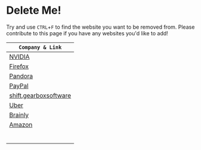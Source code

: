 # Delete Me!
Try and use `CTRL`+`F` to find the website you want to be removed from.
Please contribute to this page if you have any websites you'd like to add!

| `Company & Link` |
| - |
| [NVIDIA](https://www.nvidia.com/en-us/privacy/start/) |
| [Firefox](https://accounts.firefox.com/settings/delete_account) |
| [Pandora](https://www.pandora.com/settings/info) |
| [PayPal](https://www.paypal.com/myaccount/privacy/data/deletion) |
| [shift.gearboxsoftware](https://shift.gearboxsoftware.com/account/other) |
| [Uber](https://myprivacy.uber.com/privacy/deleteyouraccount) |
| [Brainly](https://brainly.com/users/confirm_account_delete) |
| [Amazon](https://www.amazon.com/privacy/data-deletion) |
| []() |
| []() |
| []() |
| []() |
| []() |
| []() |
